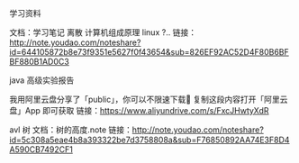 学习资料

文档：学习笔记 离散 计算机组成原理 linux ?..
链接：http://note.youdao.com/noteshare?id=644105872b8e73f9351e5627f0f43654&sub=826EF92AC52D4F80B6BFBF880B1AD0C3

java 高级实验报告

我用阿里云盘分享了「public」，你可以不限速下载🚀
复制这段内容打开「阿里云盘」App 即可获取
链接：https://www.aliyundrive.com/s/FxcJHwtyXdR

avl 树
文档：树的高度.note
链接：http://note.youdao.com/noteshare?id=5c308a5eae4b8a393322be7d3758808a&sub=F76850892AA74E3F8D4A590CB7492CF1